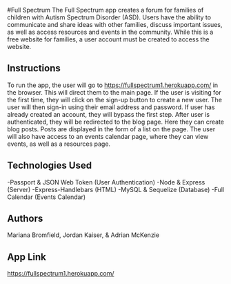 #Full Spectrum
The Full Spectrum app creates a forum for families of children with Autism Spectrum Disorder (ASD). Users have the ability to communicate and share ideas with other families, discuss important issues, as well as access resources and events in the community. While this is a free website for families, a user account must be created to access the website. 

## Instructions
To run the app, the user will go to https://fullspectrum1.herokuapp.com/ in the browser. This will direct them to the main page. If the user is visiting for the first time, they will click on the sign-up button to create a new user. The user will then sign-in using their email address and password. If user has already created an account, they will bypass the first step. After user is authenticated, they will be redirected to the blog page. Here they can create blog posts. Posts are displayed in the form of a list on the page. The user will also have access to an events calendar page, where they can view events, as well as a resources page. 

## Technologies Used
-Passport & JSON Web Token (User Authentication)
-Node & Express (Server)
-Express-Handlebars (HTML)
-MySQL & Sequelize (Database)
-Full Calendar (Events Calendar)

## Authors
Mariana Bromfield, Jordan Kaiser, & Adrian McKenzie

## App Link
https://fullspectrum1.herokuapp.com/

